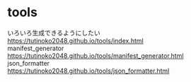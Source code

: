 # tools
いろいろ生成できるようにしたい
<br>
https://tutinoko2048.github.io/tools/index.html
<br>
manifest_generator<br>
https://tutinoko2048.github.io/tools/manifest_generator.html
<br>
json_formatter<br>
https://tutinoko2048.github.io/tools/json_formatter.html
